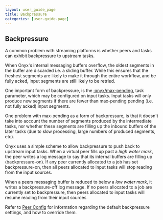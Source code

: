 ```yaml
---
layout: user_guide_page
title: Backpressure
categories: [user-guide-page]
---
```


## Backpressure

A common problem with streaming platforms is whether peers and tasks can exhibit
backpressure to upstream tasks.

When Onyx's internal messaging buffers overflow, the oldest segments in the
buffer are discarded i.e. a sliding buffer. While this ensures that the
freshest segments are likely to make it through the entire workflow, and be
fully acked, input segments are still likely to be retried.

One important form of backpressure, is the
[:onyx/max-pending](https://github.com/onyx-platform/onyx/blob/master/doc/user-guide/information-model.md#maps-with-onyxtype-set-to-input-may-optionally-have-these-keys),
task parameter, which may be configured on input tasks. Input tasks will only
produce new segments if there are fewer than max-pending pending (i.e. not
fully acked) input segments.

One problem with max-pending as a form of backpressure, is that it doesn't take
into account the number of segments produced by the intermediate tasks, nor
whether these segments are filling up the inbound buffers of the later tasks
(due to slow processing, large numbers of produced segments, etc).

Onyx uses a simple scheme to allow backpressure to push back to upstream input
tasks. When a virtual peer fills up past a *high water mark*, the peer writes a
log message to say that its internal buffers are filling up (backpressure-on).
If any peer currently allocated to a job has set backpressure-on, then all
peers allocated to input tasks will stop reading from the input sources.

When a peers messaging buffer is reduced to below a *low water mark*, it writes
a backpressure-off log message. If no peers allocated to a job are currently
set to backpressure, then peers allocated to input tasks will resume reading
from their input sources.

Refer to [Peer Config](peer-config.md) for information regarding the default
backpressure settings, and how to override them.
